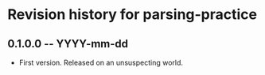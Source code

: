 # Revision history for parsing-practice

## 0.1.0.0  -- YYYY-mm-dd

* First version. Released on an unsuspecting world.
